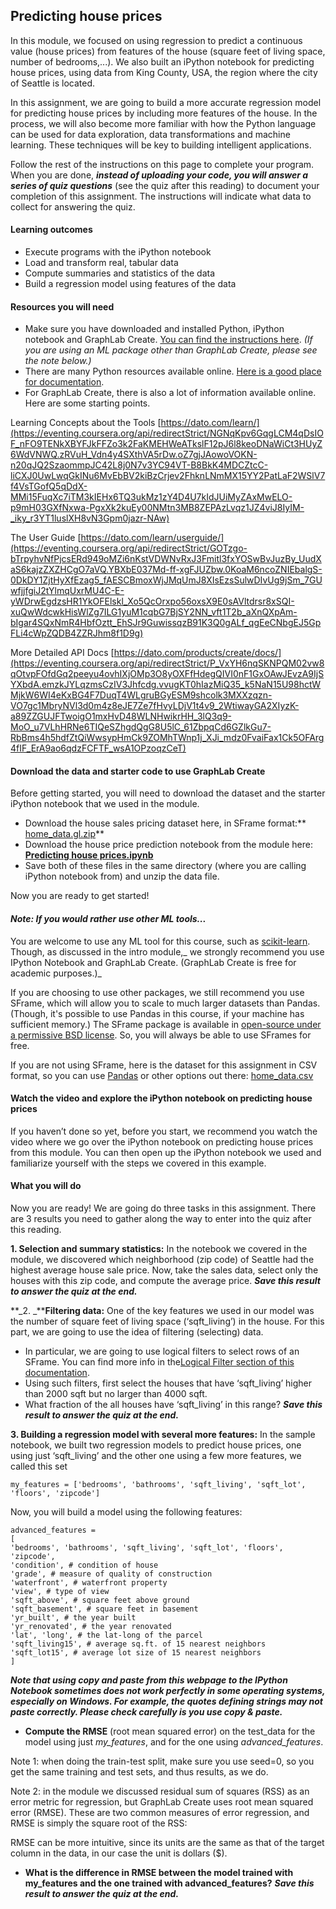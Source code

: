 ## Predicting house prices

In this module, we focused on using regression to predict a continuous value (house prices) from features of the house (square feet of living space, number of bedrooms,...). We also built an iPython notebook for predicting house prices, using data from King County, USA, the region where the city of Seattle is located.

In this assignment, we are going to build a more accurate regression model for predicting house prices by including more features of the house. In the process, we will also become more familiar with how the Python language can be used for data exploration, data transformations and machine learning. These techniques will be key to building intelligent applications.

Follow the rest of the instructions on this page to complete your program. When you are done, **_instead of uploading your code, you will answer a series of quiz questions_** (see the quiz after this reading) to document your completion of this assignment. The instructions will indicate what data to collect for answering the quiz.

#### **Learning outcomes**

- Execute programs with the iPython notebook
- Load and transform real, tabular data
- Compute summaries and statistics of the data
- Build a regression model using features of the data

#### **Resources you will need**

- Make sure you have downloaded and installed Python, iPython notebook and GraphLab Create. [You can find the instructions here](https://eventing.coursera.org/api/redirectStrict/3DVlLmaXvUKhzIORLv3sT0CsJeyqiWEMRhxuoepq6rDWWjfJy423P_UHp6Mx7vT-toa6SDUSXyhTllNLGapO1A.nKQg32wdrDDA3uYfxp3_WQ.h6s8eEsdn4fmLizq1qcyJ7OA-8h8FIS-YuKbdpub40u8OKW78cVtiN3aM56iUqCr2V0gqbR3czn7CPabm1vM0zRw_OTWDES6M8b1BtaZgHAr2dbC8Gv2qSuJj6Dc32eCCIlZOfD70aLrhAWDQ2e6asIfLdLk1NeRkNYPpnq_rrl6WJJ3E3gglfVJpGlVFWlY9gQXO4sjMg1rr2AdN4fSUt6iQOfhPDYC5Sa7CatSsp6Kz2VKR1Krz8R9V7CK4HlJBrgkrLMkSTJ3nj3DkG5HKT-R2xn4vtWjrkTH9pBiOf8). _(If you are using an ML package other than GraphLab Create, please see the note below.)_
- There are many Python resources available online. [Here is a good place for documentation](https://eventing.coursera.org/api/redirectStrict/9Xs9GSJYRYu0vkT_BX83B6bThYJHRa4YLjmh_DhoADdf8OPWW7mMzb_UsnWQAcboWUtsgetaz-4UXMc63MlGqg.hmWY64tp9xB4e8Z9hdNlOA.Pj5SC8PCZ_XnMtvGFhNl-DkDwqa9lvY0ge07zvtHWAUCzVutqcQhvkT1GWaOaIYLAJwBRmx9rGm6WvRkR6ExtjnV4RY6EI-GSpnmdUZ1q3tVMOOizS1GWzNcqL7_GO6ucuFhbNblVtXZrPOTRl-j7OP-uiSi3Jmtailnafu5T9aqel2BcoImLEQYdEe4eCmJhC0F73L7JhOU5Y2ENNvyV-bWqgvSZe_8I-6YZimw4ykRv6eI_5niIn6Rxa7YZgIhNUbfx_7hMsYGJ250J6akl5gLdh_hSlEVwhBS8objhDtxThGj66N2S_381ogQsntG).
- For GraphLab Create, there is also a lot of information available online. Here are some starting points.

 Learning Concepts about the Tools [https://dato.com/learn/](https://eventing.coursera.org/api/redirectStrict/NGNqKpv6GqgLCM4qDsIOF_nFO9TENkXBYFJkFFZo3k2FaKMEHWeATkslF12pJ6l8keoDNaWiCt3HUyZ6WdVNWQ.zRVuH_Vdn4y4SXthVA5rDw.oZ7gjJAowoVOKN-n20qJQ2SzaommpJC42L8j0N7v3YC94VT-B8BkK4MDCZtcC-liCXJ0UwLwqGkINu6MvEbBV2kiBzCrjev2FhknLNmMX15YY2PatLaF2WSlV7f4VsTGofQ5qDdX-MMi15FuqXc7iTM3kIEHx6TQ3ukMz1zY4D4U7kIdJUiMyZAxMwELO-p9mH03GXfNxwa-PgxXk2kuEy00NMtn3MB8ZEPAzLvqz1JZ4viJ8IyIM-_iky_r3YT1luslXH8vN3Gpm0jazr-NAw)

 The User Guide [https://dato.com/learn/userguide/](https://eventing.coursera.org/api/redirectStrict/GOTzgo-bTrpyhvNfPjcsERd949oMZi6nKstVDWNvRxJ3Fmitl3fxYOSwBvJuzBy_UudXaS6kajzZXZHCgO7aVQ.YBXbE037Md-ff-xgFJUZbw.0KoaM6ncoZNIEbalgS-0DkDY1ZjtHyXfEzag5_fAESCBmoxWjJMqUmJ8XIsEzsSulwDIvUg9jSm_7GUwfjjfgiJ2tYlmqUxrMU4C-E-yWDrwEgdzsHR1YkOFElskl_Xo5QcOrxpo56oxsX9E0sAVltdrsr8xSQI-xuQwWdcwkHisWlZg7ILG1yuM1cqbG7BjSY2NN_vft1T2b_aXnQXpAm-bIgar4SQxNmR4HbfOztt_EhSJr9GuwissqzB91K3Q0gALf_qgEeCNbgEJ5GpFLi4cWpZQDB4ZZRJhm8f1D9g)

 More Detailed API Docs [https://dato.com/products/create/docs/](https://eventing.coursera.org/api/redirectStrict/P_VxYH6nqSKNPQM02vw8qOtvpFOfdGq2peeyu4ovhIXjOMp3O8yOXFfHdegQIVI0nF1GxOAwJEvzA9IjSYXbdA.emzkJYLqzmsCzIV3Jhfcdg.vvugKT0hIazMiQ35_k5NaN15U98hctWMjkW6WI4eKxBG4F7DuqT4WLgruBGyESM9shcolk3MXXzqzn-VO7gc1MbryNVl3d0m4z8eJE7Ze7fHvyLDjV1t4v9_2WtiwayGA2XIyzK-a89ZZGUJFTwoigO1mxHvD48WLNHwikrHH_3lQ3q9-MoO_u7VLhHRNe6TIQeSZhgdQgG8U5lC_61ZbpqCd6GZlkGu7-RbBms4h5hdfZtQiWwsypHmCk9ZOMhTWnp1j_XJi_mdz0FvaiFax1Ck5OFArg4fIF_ErA9ao6qdzFCFTF_wsA1OPzoqzCeT)

#### Download the data and starter code to use GraphLab Create

Before getting started, you will need to download the dataset and the starter iPython notebook that we used in the module.

- Download the house sales pricing dataset here, in SFrame format:** [home_data.gl.zip](https://eventing.coursera.org/api/redirectStrict/i-oNoBk3eJVxXqc5umlg3sj8ILeMtSgGynwj6BAAHdd2Y1u75D8Uo3awcTPp7EZSads1EbAkLqmXQ_q_YTnj7Q.OrU3ydn96kcBiwBFuCOl5Q.hESEH6Z4ZNDfHIWfaz-l6y2wG6oUbjAF4wGJdOglOGvQ8Ih_cKi5_nvQecTmO-tlHwmR5Zg6xElHpYfMFern1ddF0G5jkFwnm8eB4bwZlDwHdoDo6fkGXfIYJ03ATsNnXofIHvD0KuGKwJPjHRmMH0yNK4CpmWudwUjsg-hQXzgMIzUf6EAZPRRnbNd_Tf767GAfSA1daGoBdbayb2loeGQ-xvlbPoZJdlVlyc_-wBSuNpxflq77IM7IxcbYT1yGIiw7cYv7DdtSXEhbjekt-f_ZwLhuf4C0O1TQ5E9AZC29Vnr8kW2etmkRDKdo01OVCwcsJjgE3V8e88-nWjzbvPBMmGU4pIAS7Dbe5chJuAn-Psg9MtCT1KQI-L_78NyKr8F4VAIyjadJZeI0bAWLcKxbJ6ZH8bJymyOk8yVBj5zlkcY4r-S0VWIR2lAwTQCY)**
- Download the house price prediction notebook from the module here: **[Predicting house prices.ipynb](https://eventing.coursera.org/api/redirectStrict/IQsM_nnzeqPfLNcdAUtLcO47gR9jdTn6tYyaRbu3BjWglDSEecC7zrrckkvKaaewn6VPiVUA0odxu6n5yHFJ8A.KyMq7ojQtH60r70qtcpjCQ.dPLAXXILbp-BXjOn9NQ93UFsev9mLM7XhgZaUfVvqnr6oBqk2yKJ3Je1LKkyZd5okio-PBmk74MLrVrT1Wfiwb9Amko0Oy-2JPt4T5YQm1e_5PFSmXG47eCQQ3Eqlt-pznDrT_J7Wzwd2lILYDIsn6_z7uA7Lw7ygl9gXd0eOyqQrJ387loeKRGberOXkhZrE7p6Qvb5up-wYpTpH6-pWvdFrCmSwXlUGvqCLfC0TlRxA6mQFX1aX8ANdHmRjIyO6FmgXMhEDvrFjn64IyFJ-uSjM3vClS8lROS0Vha4N_0nH-RECggXJvXQwk6uM3-s-aebfzl_g-Glgm0a33m3fbfFzfvYp9Omr6uM2tMa92XL2CR-SK-OVu8z263b_sDb5a8GHD2feQFtB-cuLwRDXdMY-BaSw0_LHxhRIg_eJhc3rISff96k7mOkAwXkKODTJ7ntW14WjBLVlP6sxkZzqAfuu7h1zX1M3d28mXiDDlg)**
- Save both of these files in the same directory (where you are calling iPython notebook from) and unzip the data file.

Now you are ready to get started!

#### _**Note: If you would rather use other ML tools...**_

You are welcome to use any ML tool for this course, such as [scikit-learn](https://eventing.coursera.org/api/redirectStrict/HCCSnH1nQHmAehu_Vy2rUTx4fJJbUI6f-YJGW-UDaa9rCAFnt4EyjXrKOgTvq_WRAiAVRblZ00wInXqOSCvwDQ.0zedBIbTLtmORKxp9A8C6A.sNBxk0KznNPvOgIpRocwCS6SHZqg8dllWsYH5UKRbSCtnrCNhgBcZZqx7CqCvvIwVsWToj7PlOH5-fSxJhMgPpYgDbNmAKr5KsxcE9D9QzFTPSBIJMwOj0VlVSDTxKUKdz9hg76-T_4lxX7jnd3_u-u1kV7Su6igkQKIVuBm0ie6ZlKhL17SgOmjluHMRTuubSaLUjtdDneTq0lObs-vKDFG8pv068nnnRXDikmAtMqpyfyZoK38GrsnhFFCpjhGDILgWko_VvByZw5W4-RGFIuec6xmitk8wqXdVwBFAWQ). Though, as discussed in the intro module,_ we strongly recommend you use IPython Notebook and GraphLab Create. (GraphLab Create is free for academic purposes.)_

If you are choosing to use other packages, we still recommend you use SFrame, which will allow you to scale to much larger datasets than Pandas. (Though, it's possible to use Pandas in this course, if your machine has sufficient memory.) The SFrame package is available in [open-source under a permissive BSD license](https://eventing.coursera.org/api/redirectStrict/L7Prp5nrLfZeKs5rnViO8buQtSfWGev90yspozY7zE4hBtQdIEsNN_y4fxhPL0Q2AwiKRElumbkdIHTFVWNpBQ.O_bxzTMGI0abI0hz35Dn7w.k8k4NHDUyyfUMJcuOyLUtJqi_ULDwHlXwAY0nPS6e-qoIbtaYbHDOlI7KbOTIINrqRrR4TcKqEdzkAYbSkczi4bMo7_G-Vm6HHPEmYmYzXD_LoR6melkpS-Urzw6-TJ8IFvu8h5F3RJoE8h3Fj-qTtcGRH-uv9g6HeYMP9ssERQ8gVTt-hMcj3OvSGLzu5wGe-Y2nYi5S1QxRW8A0mixyuooBvsxRRrVENyx5kvGQ7E53lc2NsHZjbUk62ASSJhlpQrLdmfi0UFVzhhqw1lF2zSuDI3FNLu-x5XtEZ52lYw). So, you will always be able to use SFrames for free.

If you are not using SFrame, here is the dataset for this assignment in CSV format, so you can use [Pandas](https://eventing.coursera.org/api/redirectStrict/Kr9Rk1Nj03JDKgOEffRlvDXpq5yyZDr1TssWlU-w4ktbSfkeMqiDGvlbmzi3W-lhnEY3kbapWXxGmhwq2shWcg.hTDY7AF5S1fZVSL3LcVnAA.JN2MJl_VZQVvUJBaGWkcRrJH0vlhOqcchtMMGXhUxiPXktA1fvBAJT7bxgiD_YbUUOM9p1n0lrOvj_sGkVF_CLDoDykn--f7i0FRZ3XLYcb3PQWF4fLXyPLN1EDqV82bbyt0d43l8Iz8nXFzmab645VbhNeK1GLREPV1URMS3AztNloSKfNkzSqsnZRbVol_Ai2A6yVtOFqliac3y05Mnr8b2humyUfbaMgu6oB9MqkzlV0zRNx8siBIgoyCTK-GU_pwp4wrd_gpU4mVXXJFnQ) or other options out there: [home_data.csv](https://eventing.coursera.org/api/redirectStrict/sqwV4UEWZCkrp5JX8PlQ7atNNScPimlmKNoo_LHkNHbs8kkeBNFQtvALBOzqH8dKqUSZW0VWDSRw2vud9gLouw.qcK4tqlDSYkCW1AifCv47A.TZg4q9bMgSUnnCuoH4G1cuXLRvmt_I7iCMDokeN-qHF-biBJQOhQSV6rSY85vaCo6edKbTEMuv1RsOALjDTsMMGrQ2FPiQQ0sl-xq_0ckK-cTsAnug2AHTo5wC7b38IULGQhfVdIUs0IMGb05agnI1t70Zr-dO7Uy7AUVJyKXG7YdoJRAr0DyE2R98FxKJEG9djWJ5hZinpOdd39ndujBSEeBGKRGHQ9qdXD-D7LpTpDzNd6kmFeglHV3DatsQO9482O7C32kWvOAiPklZfIzxYx2Qz_7fvFO8puWZeYZVNaUbd_PGGawtzTqDgP98CzXaFFKg7q83vywJBRwbkZ4paFHKTG91TybHofds5yCyAZ2kv6x3neYVnUoqJWnoEW)

#### Watch the video and explore the iPython notebook on predicting house prices

If you haven’t done so yet, before you start, we recommend you watch the video where we go over the iPython notebook on predicting house prices from this module. You can then open up the iPython notebook we used and familiarize yourself with the steps we covered in this example.

#### What you will do

Now you are ready! We are going do three tasks in this assignment. There are 3 results you need to gather along the way to enter into the quiz after this reading.

**1. Selection and summary statistics:** In the notebook we covered in the module, we discovered which neighborhood (zip code) of Seattle had the highest average house sale price. Now, take the sales data, select only the houses with this zip code, and compute the average price. **_Save this result to answer the quiz at the end._**

**_2. _****Filtering data:** One of the key features we used in our model was the number of square feet of living space (‘sqft_living’) in the house. For this part, we are going to use the idea of filtering (selecting) data.

- In particular, we are going to use logical filters to select rows of an SFrame. You can find more info in the[Logical Filter section of this documentation](https://eventing.coursera.org/api/redirectStrict/u_ATn753qAYAB9uVWyuLnPtJjht1SWpN2n_ZNHJNJ6Wzwl1WNn1m6delRFnwqJq0-V3Kay49qqaIKIkwFnprUw.5VKKUnXqwTxJjZUj9DeFvw.OPlgT9170CnKukrFzszEvCFgQag-u5R3uNplZ-GVPnZNFnfVqCblBXgHwnJTOTNI6gMARNGCFL2eDCBaojBzBGicjfUg-5Ck6hm38RyA5TiwSaofe-JPQtG0m7strIZExZrrKtWwS4PpY7U9M20Zbdwf2t4L_Jf5FKHoHKe2ABWvqsykgCatuap8RPF73KeGx3z7oztz7KNviWlx6NHrFJadHm2lBZvX0jafwrSHxX0fn5yXXES9vAytczmJvhcZJDBIp2COWwWBNcPjaAbFBDrADsM1R9mq_7G2HOsgst16ccRtb2frXi3Xq6fSt1z0Zy5_AHlDo1HUzdHVW88hneyYNPySGBL3QS6gW3dBMl91kr466Dm-M5eOCN3TFNs2aBLayzLDxkfEpRYYvML3Ww).
- Using such filters, first select the houses that have ‘sqft_living’ higher than 2000 sqft but no larger than 4000 sqft.
- What fraction of the all houses have ‘sqft_living’ in this range? **_Save this result to answer the quiz at the end._**

**3. Building a regression model with several more features:** In the sample notebook, we built two regression models to predict house prices, one using just ‘sqft_living’ and the other one using a few more features, we called this set

```
my_features = ['bedrooms', 'bathrooms', 'sqft_living', 'sqft_lot', 'floors', 'zipcode']
```

Now, you will build a model using the following features:

```
advanced_features = 
[
'bedrooms', 'bathrooms', 'sqft_living', 'sqft_lot', 'floors', 'zipcode',
'condition', # condition of house				
'grade', # measure of quality of construction				
'waterfront', # waterfront property				
'view', # type of view				
'sqft_above', # square feet above ground				
'sqft_basement', # square feet in basement				
'yr_built', # the year built				
'yr_renovated', # the year renovated				
'lat', 'long', # the lat-long of the parcel				
'sqft_living15', # average sq.ft. of 15 nearest neighbors 				
'sqft_lot15', # average lot size of 15 nearest neighbors 
]
```

**_Note that using copy and paste from this webpage to the IPython Notebook sometimes does not work perfectly in some operating systems, especially on Windows. For example, the quotes defining strings may not paste correctly. Please check carefully is you use copy & paste._**

- **Compute the RMSE** (root mean squared error) on the test_data for the model using just _my_features_, and for the one using _advanced_features_.

Note 1: when doing the train-test split, make sure you use seed=0, so you get the same training and test sets, and thus results, as we do.

Note 2: in the module we discussed residual sum of squares (RSS) as an error metric for regression, but GraphLab Create uses root mean squared error (RMSE). These are two common measures of error regression, and RMSE is simply the square root of the RSS:

RMSE can be more intuitive, since its units are the same as that of the target column in the data, in our case the unit is dollars ($).

- **What is the difference in RMSE between the model trained with my_features and the one trained with advanced_features?** **_Save this result to answer the quiz at the end._**